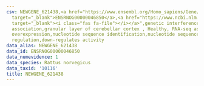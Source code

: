 ```yaml
---
csv: NEWGENE_621438,<a href="https://www.ensembl.org/Homo_sapiens/Gene/Summary?db=core;g=ENSRNOG00000046850"
  target="_blank">ENSRNOG00000046850</a>,<a href="https://www.ncbi.nlm.nih.gov/pubmed/30467350"
  target="_blank"><i class="fas fa-file"></i></a>",genetic interference,functional
  association,granular layer of cerebellar cortex , Healthy, RNA-seq assay, hsf-1
  overexpression,nucleotide sequence identification,nucleotide sequence identification,transcriptional
  regulation,down-regulates activity
data_alias: NEWGENE_621438
data_id: ENSRNOG00000046850
data_numevidence: 1
data_species: Rattus norvegicus
data_taxid: '10116'
title: NEWGENE_621438
---
```

